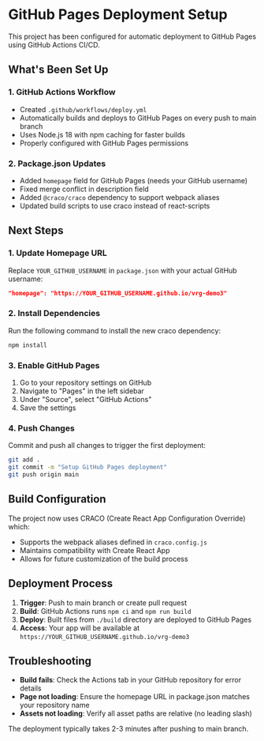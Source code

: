 # GitHub Pages Deployment Setup

This project has been configured for automatic deployment to GitHub Pages using GitHub Actions CI/CD.

## What's Been Set Up

### 1. GitHub Actions Workflow
- Created `.github/workflows/deploy.yml`
- Automatically builds and deploys to GitHub Pages on every push to main branch
- Uses Node.js 18 with npm caching for faster builds
- Properly configured with GitHub Pages permissions

### 2. Package.json Updates
- Added `homepage` field for GitHub Pages (needs your GitHub username)
- Fixed merge conflict in description field
- Added `@craco/craco` dependency to support webpack aliases
- Updated build scripts to use craco instead of react-scripts

## Next Steps

### 1. Update Homepage URL
Replace `YOUR_GITHUB_USERNAME` in `package.json` with your actual GitHub username:
```json
"homepage": "https://YOUR_GITHUB_USERNAME.github.io/vrg-demo3"
```

### 2. Install Dependencies
Run the following command to install the new craco dependency:
```bash
npm install
```

### 3. Enable GitHub Pages
1. Go to your repository settings on GitHub
2. Navigate to "Pages" in the left sidebar
3. Under "Source", select "GitHub Actions"
4. Save the settings

### 4. Push Changes
Commit and push all changes to trigger the first deployment:
```bash
git add .
git commit -m "Setup GitHub Pages deployment"
git push origin main
```

## Build Configuration

The project now uses CRACO (Create React App Configuration Override) which:
- Supports the webpack aliases defined in `craco.config.js`
- Maintains compatibility with Create React App
- Allows for future customization of the build process

## Deployment Process

1. **Trigger**: Push to main branch or create pull request
2. **Build**: GitHub Actions runs `npm ci` and `npm run build`
3. **Deploy**: Built files from `./build` directory are deployed to GitHub Pages
4. **Access**: Your app will be available at `https://YOUR_GITHUB_USERNAME.github.io/vrg-demo3`

## Troubleshooting

- **Build fails**: Check the Actions tab in your GitHub repository for error details
- **Page not loading**: Ensure the homepage URL in package.json matches your repository name
- **Assets not loading**: Verify all asset paths are relative (no leading slash)

The deployment typically takes 2-3 minutes after pushing to main branch. 